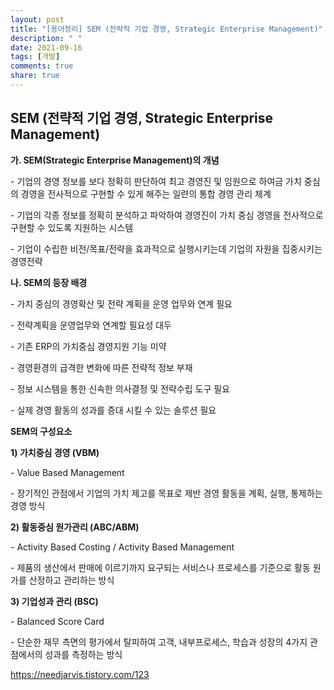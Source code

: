 ```yaml
---
layout: post
title: "[용어정리] SEM (전략적 기업 경영, Strategic Enterprise Management)"
description: " "
date: 2021-09-16
tags: [개발]
comments: true
share: true
---
```


## SEM (전략적 기업 경영, Strategic Enterprise Management)

**가. SEM(Strategic Enterprise Management)의 개념**

\- 기업의 경영 정보를 보다 정확히 판단하여 최고 경영진 및 임원으로 하여금 가치 중심의 경영을 전사적으로 구현할 수 있게 해주는 일련의 통합 경영 관리 체계

\- 기업의 각종 정보를 정확히 분석하고 파악하여 경영진이 가치 중심 경영을 전사적으로 구현할 수 있도록 지원하는 시스템

\- 기업이 수립한 비전/목표/전략을 효과적으로 실행시키는데 기업의 자원을 집중시키는 경영전략 



**나. SEM의 등장 배경**

\- 가치 중심의 경영확산 및 전략 계획을 운영 업무와 연계 필요

\- 전략계획을 운영업무와 연계할 필요성 대두

\- 기존 ERP의 가치중심 경영지원 기능 미약

\- 경영환경의 급격한 변화에 따른 전략적 정보 부재

\- 정보 시스템을 통한 신속한 의사결정 및 전략수립 도구 필요

\- 실제 경영 활동의 성과를 증대 시킬 수 있는 솔루션 필요

**SEM의 구성요소**

**1) 가치중심 경영 (VBM)**

\- Value Based Management

\- 장기적인 관점에서 기업의 가치 제고를 목표로 제반 경영 활동을 계획, 실행, 통제하는 경영 방식

**2) 활동중심 원가관리 (ABC/ABM)**

\- Activity Based Costing / Activity Based Management

\- 제품의 생산에서 판매에 이르기까지 요구되는 서비스나 프로세스를 기준으로 활동 원가를 산정하고 관리하는 방식

**3) 기업성과 관리 (BSC)**

\- Balanced Score Card

\- 단순한 재무 측면의 평가에서 탈피하여 고객, 내부프로세스, 학습과 성장의 4가지 관점에서의 성과를 측정하는 방식

https://needjarvis.tistory.com/123